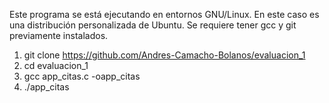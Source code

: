 Este programa se está ejecutando en entornos GNU/Linux. En este caso es una distribución personalizada de Ubuntu.
Se requiere tener gcc y git previamente instalados.
1. git clone https://github.com/Andres-Camacho-Bolanos/evaluacion_1
2. cd evaluacion_1
3. gcc app_citas.c -oapp_citas
4. ./app_citas
